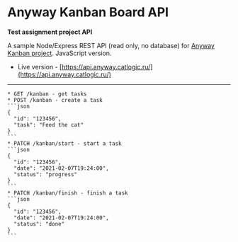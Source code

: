 # Anyway Kanban Board API
**Test assignment project API**

A sample Node/Express REST API (read only, no database) for [Anyway Kanban project](https://github.com/cat-street/anyway-kanban). JavaScript version.

* Live version - [https://api.anyway.catlogic.ru/](https://api.anyway.catlogic.ru/)
---
    * GET /kanban - get tasks
    * POST /kanban - create a task
    ```json
    {
      "id": "123456",
      "task": "Feed the cat"
    }
    ```
    * PATCH /kanban/start - start a task
    ```json
    {
      "id": "123456",
      "date": "2021-02-07T19:24:00",
      "status": "progress"
    }
    ```
    * PATCH /kanban/finish - finish a task
    ```json
    {
      "id": "123456",
      "date": "2021-02-07T19:24:00",
      "status": "done"
    }
    ```
